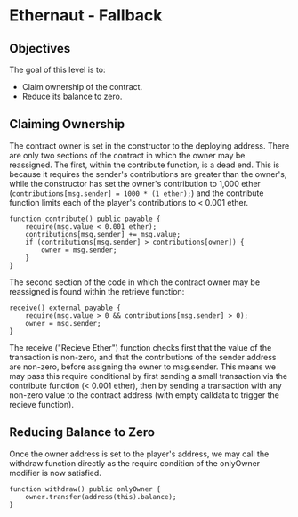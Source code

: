 # Ethernaut - Fallback

## Objectives

The goal of this level is to:

- Claim ownership of the contract.
- Reduce its balance to zero.

## Claiming Ownership

The contract owner is set in the constructor to the deploying address. There are only two sections of the contract in which the owner may be reassigned. The first, within the contribute function, is a dead end. This is because it requires the sender's contributions are greater than the owner's, while the constructor has set the owner's contribution to 1,000 ether (`contributions[msg.sender] = 1000 * (1 ether);`) and the contribute function limits each of the player's contributions to < 0.001 ether.

```solidity
function contribute() public payable {
    require(msg.value < 0.001 ether);
    contributions[msg.sender] += msg.value;
    if (contributions[msg.sender] > contributions[owner]) {
        owner = msg.sender;
    }
}
```

The second section of the code in which the contract owner may be reassigned is found within the retrieve function:

```
receive() external payable {
    require(msg.value > 0 && contributions[msg.sender] > 0);
    owner = msg.sender;
}
```

The receive ("Recieve Ether") function checks first that the value of the transaction is non-zero, and that the contributions of the sender address are non-zero, before assigning the owner to msg.sender. This means we may pass this require conditional by first sending a small transaction via the contribute function (< 0.001 ether), then by sending a transaction with any non-zero value to the contract address (with empty calldata to trigger the recieve function).

## Reducing Balance to Zero

Once the owner address is set to the player's address, we may call the withdraw function directly as the require condition of the onlyOwner modifier is now satisfied.

```
function withdraw() public onlyOwner {
    owner.transfer(address(this).balance);
}
```
